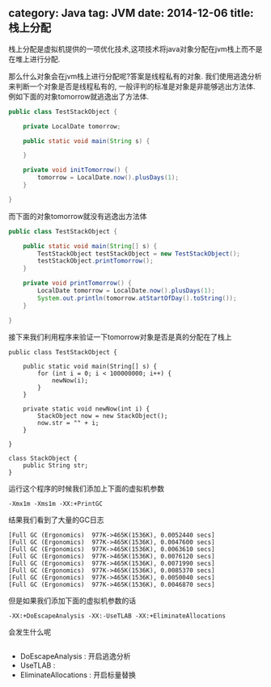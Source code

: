 category: Java
tag: JVM
date: 2014-12-06
title: 栈上分配
---
栈上分配是虚拟机提供的一项优化技术,这项技术将java对象分配在jvm栈上而不是在堆上进行分配. 

那么什么对象会在jvm栈上进行分配呢?答案是线程私有的对象. 我们使用逃逸分析来判断一个对象是否是线程私有的, 一般评判的标准是对象是非能够逃出方法体. 例如下面的对象tomorrow就逃逸出了方法体.
```java
public class TestStackObject {

    private LocalDate tomorrow;

    public static void main(String s) {

    }

    private void initTomorrow() {
        tomorrow = LocalDate.now().plusDays(1);
    }

}
```
而下面的对象tomorrow就没有逃逸出方法体
```java
public class TestStackObject {

    public static void main(String[] s) {
        TestStackObject testStackObject = new TestStackObject();
        testStackObject.printTomorrow();
    }

    private void printTomorrow() {
        LocalDate tomorrow = LocalDate.now().plusDays(1);
        System.out.println(tomorrow.atStartOfDay().toString());
    }

}

```

接下来我们利用程序来验证一下tomorrow对象是否是真的分配在了栈上
```
public class TestStackObject {

    public static void main(String[] s) {
        for (int i = 0; i < 100000000; i++) {
            newNow(i);
        }
    }

    private static void newNow(int i) {
        StackObject now = new StackObject();
        now.str = "" + i;
    }

}

class StackObject {
    public String str;
}

```
运行这个程序的时候我们添加上下面的虚拟机参数
```
-Xmx1m -Xms1m -XX:+PrintGC
```
结果我们看到了大量的GC日志
```
[Full GC (Ergonomics)  977K->465K(1536K), 0.0052440 secs]
[Full GC (Ergonomics)  977K->465K(1536K), 0.0047600 secs]
[Full GC (Ergonomics)  977K->465K(1536K), 0.0063610 secs]
[Full GC (Ergonomics)  977K->465K(1536K), 0.0076120 secs]
[Full GC (Ergonomics)  977K->465K(1536K), 0.0071990 secs]
[Full GC (Ergonomics)  977K->465K(1536K), 0.0085370 secs]
[Full GC (Ergonomics)  977K->465K(1536K), 0.0050040 secs]
[Full GC (Ergonomics)  977K->465K(1536K), 0.0046870 secs]
```

但是如果我们添加下面的虚拟机参数的话
```
-XX:+DoEscapeAnalysis -XX:-UseTLAB -XX:+EliminateAllocations
```
会发生什么呢
```

```
* DoEscapeAnalysis : 开启逃逸分析
* UseTLAB : 
* EliminateAllocations : 开启标量替换
